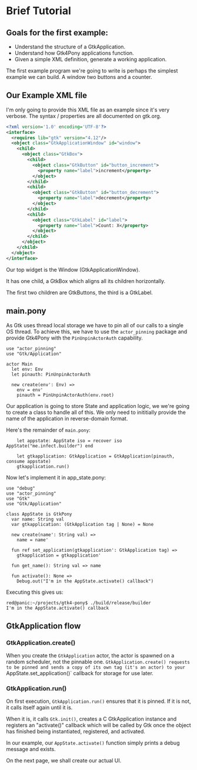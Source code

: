 # Brief Tutorial

## Goals for the first example:

- Understand the structure of a GtkApplication.
- Understand how Gtk4Pony applications function.
- Given a simple XML definition, generate a working application.

The first example program we're going to write is perhaps the simplest
example we can build.  A window two buttons and a counter.


## Our Example XML file

I'm only going to provide this XML file as an example since it's very
verbose.  The syntax / properties are all documented on gtk.org.

```xml
<?xml version='1.0' encoding='UTF-8'?>
<interface>
  <requires lib="gtk" version="4.12"/>
  <object class="GtkApplicationWindow" id="window">
    <child>
      <object class="GtkBox">
        <child>
          <object class="GtkButton" id="button_increment">
            <property name="label">increment</property>
          </object>
        </child>
        <child>
          <object class="GtkButton" id="button_decrement">
            <property name="label">decrement</property>
          </object>
        </child>
        <child>
          <object class="GtkLabel" id="label">
            <property name="label">Count: X</property>
          </object>
        </child>
      </object>
    </child>
  </object>
</interface>
```

Our top widget is the Window (GtkApplicationWindow).

It has one child, a GtkBox which aligns all its children horizontally.

The first two children are GtkButtons, the third is a GtkLabel.

## main.pony

As Gtk uses thread local storage we have to pin all of our calls to a
single OS thread.  To achieve this, we have to use the `actor_pinning`
package and provide Gtk4Pony with the `PinUnpinActorAuth` capability.

```pony
use "actor_pinning"
use "Gtk/Application"

actor Main
  let env: Env
  let pinauth: PinUnpinActorAuth

  new create(env': Env) =>
    env = env'
    pinauth = PinUnpinActorAuth(env.root)
```

Our application is going to store State and application logic, we we're going
to create a class to handle all of this.  We only need to inititially provide
the name of the application in reverse-domain format.

Here's the remainder of `main.pony`:


```pony
    let appstate: AppState iso = recover iso AppState("me.infect.builder") end

    let gtkapplication: GtkApplication = GtkApplication(pinauth, consume appstate)
    gtkapplication.run()
```

Now let's implement it in app\_state.pony:

```pony
use "debug"
use "actor_pinning"
use "Gtk"
use "Gtk/Application"

class AppState is GtkPony
  var name: String val
  var gtkapplication: (GtkApplication tag | None) = None

  new create(name': String val) =>
    name = name'

  fun ref set_application(gtkapplication': GtkApplication tag) =>
    gtkapplication = gtkapplication'

  fun get_name(): String val => name

  fun activate(): None =>
    Debug.out("I'm in the AppState.activate() callback")
```

Executing this gives us:
```
red@panic:~/projects/gtk4-pony$ ./build/release/builder 
I'm in the AppState.activate() callback
```

## GtkApplication flow

### GtkApplication.create()

When you create the `GtkApplication` actor, the actor is spawned on a random
scheduler, not the pinnable one. `GtkApplication.create() requests to be
pinned and sends a copy of its own tag (it's an actor) to your
`AppState.set\_application()` callback for storage for use later.

### GtkApplication.run()

On first execution, `GtkApplication.run()` ensures that it is pinned. If it
is not, it calls itself again until it is.

When it is, it calls `Gtk.init()`, creates a C GtkApplication instance
and registers an "activate()" callback which will be called by Gtk
once the object has finished being instantiated, registered, and activated.

In our example, our `AppState.activate()` function simply prints a debug
message and exists.

On the next page, we shall create our actual UI.











